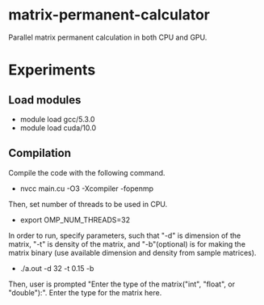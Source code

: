 # matrix-permanent-calculator
Parallel matrix permanent calculation in both CPU and GPU.

# Experiments

## Load modules
  * module load gcc/5.3.0
  * module load cuda/10.0


## Compilation
Compile the code with the following command.
  * nvcc main.cu -O3 -Xcompiler -fopenmp

Then, set number of threads to be used in CPU.
  * export OMP_NUM_THREADS=32

In order to run, specify parameters, such that "-d" is dimension of the matrix, "-t" is density of the matrix, and "-b"(optional) is for making the matrix binary (use available dimension and density from sample matrices).
  * ./a.out -d 32 -t 0.15 -b

Then, user is prompted "Enter the type of the matrix("int", "float", or "double"):". Enter the type for the matrix here. 

